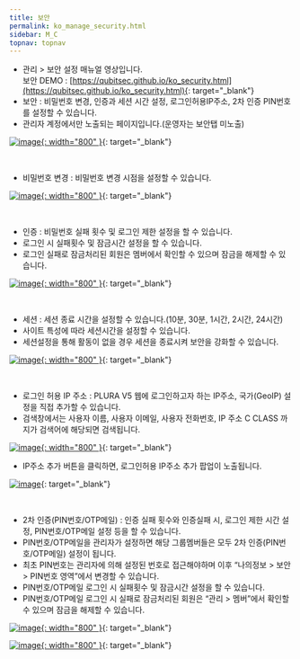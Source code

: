 ```yaml
---
title: 보안
permalink: ko_manage_security.html
sidebar: M_C
topnav: topnav
---
```


- 관리 > 보안 설정 매뉴얼 영상입니다.   
보안 DEMO : [https://qubitsec.github.io/ko_security.html](https://qubitsec.github.io/ko_security.html){: target="_blank"}
- 보안 : 비밀번호 변경, 인증과 세션 시간 설정, 로그인허용IP주소, 2차 인증 PIN번호를 설정할 수 있습니다.   
- 관리자 계정에서만 노출되는 페이지입니다.(운영자는 보안탭 미노출)

 [![image](/docs/images/Manual/common/manage/security/7.png){: width="800" }](/docs/images/Manual/common/manage/security/7.png){: target="_blank"}

<br />

- 비밀번호 변경 : 비밀번호 변경 시점을 설정할 수 있습니다.

[![image](/docs/images/Manual/common/manage/security/8.png){: width="800" }](/docs/images/Manual/common/manage/security/8.png){: target="_blank"}

<br />

- 인증 : 비밀번호 실패 횟수 및 로그인 제한 설정을 할 수 있습니다.
- 로그인 시 실패횟수 및 잠금시간 설정을 할 수 있습니다.
- 로그인 실패로 잠금처리된 회원은 멤버에서 확인할 수 있으며 잠금을 해제할 수 있습니다.
 
[![image](/docs/images/Manual/common/manage/security/2.png){: width="800" }](/docs/images/Manual/common/manage/security/2.png){: target="_blank"}

<br />

- 세션 : 세션 종료 시간을 설정할 수 있습니다.(10분, 30분, 1시간, 2시간, 24시간)
- 사이트 특성에 따라 세션시간을 설정할 수 있습니다.
- 세션설정을 통해 활동이 없을 경우 세션을 종료시켜 보안을 강화할 수 있습니다.
 
[![image](/docs/images/Manual/common/manage/security/3.png){: width="800" }](/docs/images/Manual/common/manage/security/3.png){: target="_blank"}

<br />

- 로그인 허용 IP 주소 : PLURA V5 웹에 로그인하고자 하는 IP주소, 국가(GeoIP) 설정을 직접 추가할 수 있습니다.
- 검색창에서는 사용자 이름, 사용자 이메일, 사용자 전화번호, IP 주소 C CLASS 까지가 검색어에 해당되면 검색됩니다.

 [![image](/docs/images/Manual/common/manage/security/011.png){: width="800" }](/docs/images/Manual/common/manage/security/011.png){: target="_blank"}   

- IP주소 추가 버튼을 클릭하면, 로그인허용 IP주소 추가 팝업이 노출됩니다.

[![image](/docs/images/Manual/common/manage/security/5.png)](/docs/images/Manual/common/manage/security/5.png){: target="_blank"}

<br />

- 2차 인증(PIN번호/OTP메일) : 인증 실패 횟수와 인증실패 시, 로그인 제한 시간 설정, PIN번호/OTP메일 설정 등을 할 수 있습니다.
- PIN번호/OTP메일을 관리자가 설정하면 해당 그룹멤버들은 모두 2차 인증(PIN번호/OTP메일) 설정이 됩니다.
- 최초 PIN번호는 관리자에 의해 설정된 번호로 접근해야하며 이후 “나의정보 > 보안 > PIN번호 영역”에서 변경할 수 있습니다.
- PIN번호/OTP메일 로그인 시 실패횟수 및 잠금시간 설정을 할 수 있습니다.
- PIN번호/OTP메일 로그인 시 실패로 잠금처리된 회원은 “관리 > 멤버”에서 확인할 수 있으며 잠금을 해제할 수 있습니다.

 [![image](/docs/images/Manual/common/manage/security/6.png){: width="800" }](/docs/images/Manual/common/manage/security/6.png){: target="_blank"}

 [![image](/docs/images/Manual/common/manage/security/10.png){: width="800" }](/docs/images/Manual/common/manage/security/10.png){: target="_blank"}